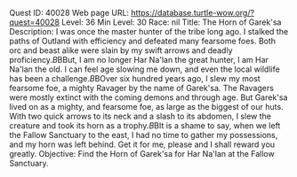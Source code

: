 Quest ID: 40028
Web page URL: https://database.turtle-wow.org/?quest=40028
Level: 36
Min Level: 30
Race: nil
Title: The Horn of Garek'sa
Description: I was once the master hunter of the tribe long ago. I stalked the paths of Outland with efficiency and defeated many fearsome foes. Both orc and beast alike were slain by my swift arrows and deadly proficiency.$B$BBut, I am no longer Har Na'lan the great hunter, I am Har Na'lan the old. I can feel age slowing me down, and even the local wildlife has been a challenge.$B$BOver six hundred years ago, I slew my most fearsome foe, a mighty Ravager by the name of Garek'sa. The Ravagers were mostly extinct with the coming demons and through age. But Garek'sa lived on as a mighty, and fearsome foe, as large as the biggest of our huts. With two quick arrows to its neck and a slash to its abdomen, I slew the creature and took its horn as a trophy.$B$BIt is a shame to say, when we left the Fallow Sanctuary to the east, I had no time to gather my possessions, and my horn was left behind. Get it for me, please and I shall reward you greatly.
Objective: Find the Horn of Garek'sa for Har Na'lan at the Fallow Sanctuary.
